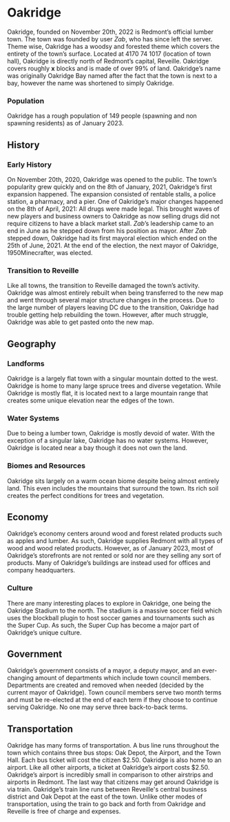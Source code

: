 # Oakridge
Oakridge, founded on November 20th, 2022 is Redmont’s official lumber town. The town was founded by user _Zab_, who has since left the server. Theme wise, Oakridge has a woodsy and forested theme which covers the entirety of the town’s surface.
Located at 4170 74 1017 (location of town hall), Oakridge is directly north of Redmont’s capital, Reveille. Oakridge covers roughly **x** blocks and is made of over 99% of land. Oakridge’s name was originally Oakridge Bay named after the fact that the town is next to a bay, however the name was shortened to simply Oakridge.

### Population
Oakridge has a rough population of 149 people (spawning and non spawning residents) as of January 2023.

## History
### Early History
On November 20th, 2020, Oakridge was opened to the public. The town’s popularity grew quickly and on the 8th of January, 2021, Oakridge’s first expansion happened. The expansion consisted of rentable stalls, a police station, a pharmacy, and a pier.
One of Oakridge’s major changes happened on the 8th of April, 2021: All drugs were made legal. This brought waves of new players and business owners to Oakridge as now selling drugs did not require citizens to have a black market stall.
_Zab_’s leadership came to an end in June as he stepped down from his position as mayor. After _Zab_ stepped down, Oakridge had its first mayoral election which ended on the 25th of June, 2021. At the end of the election, the next mayor of Oakridge, 1950Minecrafter, was elected.

### Transition to Reveille
Like all towns, the transition to Reveille damaged the town’s activity. Oakridge was almost entirely rebuilt when being transferred to the new map and went through several major structure changes in the process.
Due to the large number of players leaving DC due to the transition, Oakridge had trouble getting help rebuilding the town. However, after much struggle, Oakridge was able to get pasted onto the new map.

## Geography

### Landforms
Oakridge is a largely flat town with a singular mountain dotted to the west. Oakridge is home to many large spruce trees and diverse vegetation. While Oakridge is mostly flat, it is located next to a large mountain range that creates some unique elevation near the edges of the town.

### Water Systems
Due to being a lumber town, Oakridge is mostly devoid of water. With the exception of a singular lake, Oakridge has no water systems. However, Oakridge is located near a bay though it does not own the land.

### Biomes and Resources
Oakridge sits largely on a warm ocean biome despite being almost entirely land. This even includes the mountains that surround the town. Its rich soil creates the perfect conditions for trees and vegetation.

## Economy
Oakridge’s economy centers around wood and forest related products such as apples and lumber. As such, Oakridge supplies Redmont with all types of wood and wood related products.
However, as of January 2023, most of Oakridge’s storefronts are not rented or sold nor are they selling any sort of products. Many of Oakridge’s buildings are instead used for offices and company headquarters.

### Culture
There are many interesting places to explore in Oakridge, one being the Oakridge Stadium to the north. The stadium is a massive soccer field which uses the blockball plugin to host soccer games and tournaments such as the Super Cup. As such, the Super Cup has become a major part of Oakridge’s unique culture.

## Government
Oakridge’s government consists of a mayor, a deputy mayor, and an ever-changing amount of departments which include town council members. Departments are created and removed when needed (decided by the current mayor of Oakridge).
Town council members serve two month terms and must be re-elected at the end of each term if they choose to continue serving Oakridge. No one may serve three back-to-back terms.

## Transportation
Oakridge has many forms of transportation. A bus line runs throughout the town which contains three bus stops: Oak Depot, the Airport, and the Town Hall. Each bus ticket will cost the citizen $2.50.
Oakridge is also home to an airport. Like all other airports, a ticket at Oakridge’s airport costs $2.50. Oakridge’s airport is incredibly small in comparison to other airstrips and airports in Redmont.
The last way that citizens may get around Oakridge is via train. Oakridge’s train line runs between Reveille's central business district and Oak Depot at the east of the town. Unlike other modes of transportation, using the train to go back and forth from Oakridge and Reveille is free of charge and expenses.
